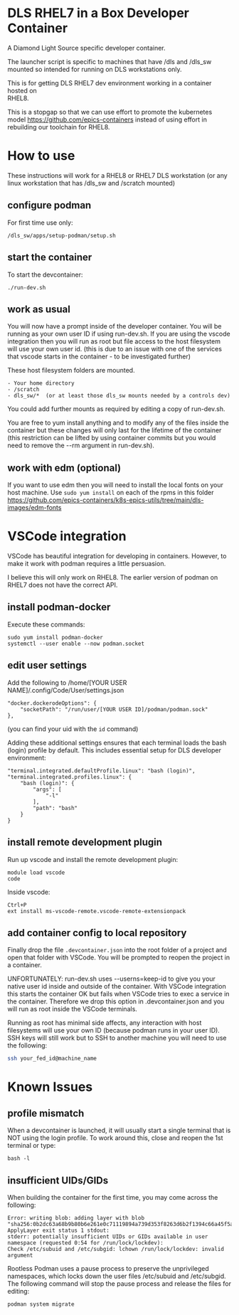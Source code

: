 DLS RHEL7 in a Box Developer Container
======================================

A Diamond Light Source specific developer container.

The launcher script is specific to machines that have /dls and /dls_sw mounted 
so intended for running on DLS workstations only.

This is for getting DLS RHEL7 dev environment working in a container hosted on  
RHEL8.

This is a stopgap so that we can use effort to promote the kubernetes 
model https://github.com/epics-containers instead of using effort in 
rebuilding our toolchain for RHEL8.

How to use
==========

These instructions will work for a RHEL8 or RHEL7 DLS workstation (or
any linux workstation that has /dls_sw and /scratch mounted)

configure podman
----------------

For first time use only:

    /dls_sw/apps/setup-podman/setup.sh

start the container
-------------------

To start the devcontainer:

    ./run-dev.sh

work as usual
-------------

You will now have a prompt inside of the developer container. You will be
running as your own user ID if using run-dev.sh. If you are using the vscode
integration then you will run as root but file access to the host filesystem
will use your own user id. (this is due to an issue with one of the 
services that vscode starts in the container - to be investigated 
further)

These host filesystem folders are mounted.

    - Your home directory
    - /scratch
    - dls_sw/*  (or at least those dls_sw mounts needed by a controls dev)

You could add further mounts as required by editing a copy of run-dev.sh.

You are free to yum install anything and to modify any of the files inside
the container but these changes will only last for the lifetime of the
container (this restriction can be lifted by using container commits but
you would need to remove the --rm argument in run-dev.sh).

work with edm (optional)
------------------------

If you want to use edm then you will need to install the local fonts on your
host machine. Use ``sudo yum install`` on each of the rpms in this folder
https://github.com/epics-containers/k8s-epics-utils/tree/main/dls-images/edm-fonts

VSCode integration
==================

VSCode has beautiful integration for developing in containers. However, to make
it work with podman requires a little persuasion.

I believe this will only work on RHEL8. The earlier version of podman on RHEL7
does not have the correct API.

install podman-docker
---------------------

Execute these commands:

    sudo yum install podman-docker
    systemctl --user enable --now podman.socket
edit user settings
------------------

Add the following to  /home/[YOUR USER NAME]/.config/Code/User/settings.json

    "docker.dockerodeOptions": {
        "socketPath": "/run/user/[YOUR USER ID]/podman/podman.sock"
    },

(you can find your uid with the `id` command)

Adding these additional settings ensures that each terminal loads the bash (login) profile by default. 
This includes essential setup for DLS developer environment:
```
"terminal.integrated.defaultProfile.linux": "bash (login)",
"terminal.integrated.profiles.linux": {
    "bash (login)": {
        "args": [
            "-l"
        ],
        "path": "bash"
    }
}
```

install remote development plugin
---------------------------------

Run up vscode and install the remote development plugin:

    module load vscode
    code

Inside vscode:
    
    Ctrl+P
    ext install ms-vscode-remote.vscode-remote-extensionpack

add container config to local repository
----------------------------------------

Finally drop the file `.devcontainer.json` into the root folder of a project
and open that folder with VSCode. You will be prompted to reopen the project
in a container.

UNFORTUNATELY: run-dev.sh uses --userns=keep-id to give you your native user id
inside and outside of the container. With VSCode integration this starts the
container OK but fails when VSCode tries to exec a service in the container.
Therefore we drop this option in .devcontainer.json and you will run as root
inside the VSCode terminals. 

Running as root has minimal side affects, any interaction
with host filesystems will use your own ID (because podman runs in your user
ID). SSH keys will still work but to SSH to another machine you will need
to use the following:
```bash
ssh your_fed_id@machine_name
```

Known Issues
============

profile mismatch
----------------
When a devcontainer is launched, it will usually start a single terminal that is
NOT using the login profile. To work around this, close and reopen the 1st terminal
or type:
```
bash -l
```

insufficient UIDs/GIDs
----------------
When building the container for the first time, you may come across the following:
```
Error: writing blob: adding layer with blob 
"sha256:0b2dc63a68b9b80b6e261e0c71119894a739d353f8263d6b2f1394c66a45f5af": ApplyLayer exit status 1 stdout:  
stderr: potentially insufficient UIDs or GIDs available in user namespace (requested 0:54 for /run/lock/lockdev): 
Check /etc/subuid and /etc/subgid: lchown /run/lock/lockdev: invalid argument
```

Rootless Podman uses a pause process to preserve the unprivileged namespaces, which locks down the user files /etc/subuid and /etc/subgid.
The following command will stop the pause process and release the files for editing:

    podman system migrate


